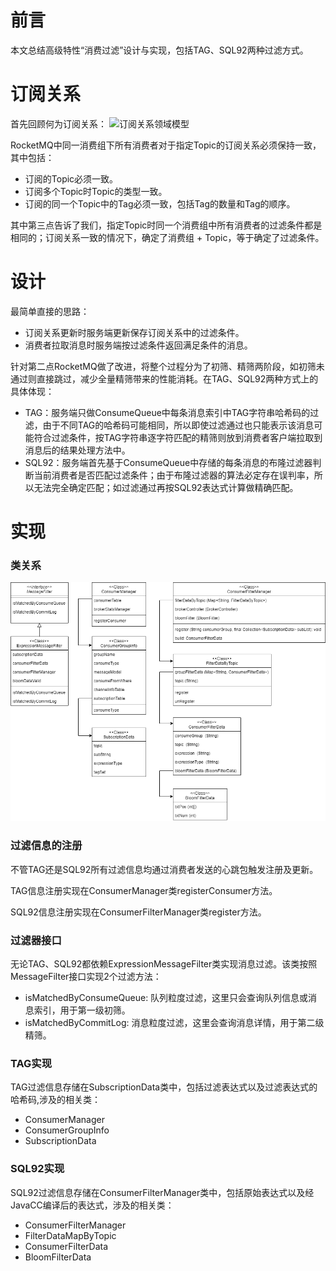 # 前言
本文总结高级特性“消费过滤”设计与实现，包括TAG、SQL92两种过滤方式。

# 订阅关系
首先回顾何为订阅关系：
![订阅关系领域模型](https://rocketmq.apache.org/zh/assets/images/subscription_diff_group-0b215b9bb822b4bf43c388e9155ecca1.png)

RocketMQ中同一消费组下所有消费者对于指定Topic的订阅关系必须保持一致，其中包括：
- 订阅的Topic必须一致。
- 订阅多个Topic时Topic的类型一致。
- 订阅的同一个Topic中的Tag必须一致，包括Tag的数量和Tag的顺序。

其中第三点告诉了我们，指定Topic时同一个消费组中所有消费者的过滤条件都是相同的；订阅关系一致的情况下，确定了消费组 + Topic，等于确定了过滤条件。

# 设计
最简单直接的思路：
- 订阅关系更新时服务端更新保存订阅关系中的过滤条件。
- 消费者拉取消息时服务端按过滤条件返回满足条件的消息。

针对第二点RocketMQ做了改进，将整个过程分为了初筛、精筛两阶段，如初筛未通过则直接跳过，减少全量精筛带来的性能消耗。在TAG、SQL92两种方式上的具体体现：
- TAG：服务端只做ConsumeQueue中每条消息索引中TAG字符串哈希码的过滤，由于不同TAG的哈希码可能相同，所以即使过滤通过也只能表示该消息可能符合过滤条件，按TAG字符串逐字符匹配的精筛则放到消费者客户端拉取到消息后的结果处理方法中。
- SQL92：服务端首先基于ConsumeQueue中存储的每条消息的布隆过滤器判断当前消费者是否匹配过滤条件；由于布隆过滤器的算法必定存在误判率，所以无法完全确定匹配；如过滤通过再按SQL92表达式计算做精确匹配。

# 实现

### 类关系
![消费过滤类关系.drawio](../images/消费过滤类关系.drawio.png)

### 过滤信息的注册
不管TAG还是SQL92所有过滤信息均通过消费者发送的心跳包触发注册及更新。

TAG信息注册实现在ConsumerManager类registerConsumer方法。

SQL92信息注册实现在ConsumerFilterManager类register方法。

### 过滤器接口
无论TAG、SQL92都依赖ExpressionMessageFilter类实现消息过滤。该类按照MessageFilter接口实现2个过滤方法：
- isMatchedByConsumeQueue: 队列粒度过滤，这里只会查询队列信息或消息索引，用于第一级初筛。
- isMatchedByCommitLog: 消息粒度过滤，这里会查询消息详情，用于第二级精筛。

### TAG实现
TAG过滤信息存储在SubscriptionData类中，包括过滤表达式以及过滤表达式的哈希码,涉及的相关类：
- ConsumerManager
- ConsumerGroupInfo
- SubscriptionData

### SQL92实现
SQL92过滤信息存储在ConsumerFilterManager类中，包括原始表达式以及经JavaCC编译后的表达式，涉及的相关类：
- ConsumerFilterManager
- FilterDataMapByTopic
- ConsumerFilterData
- BloomFilterData